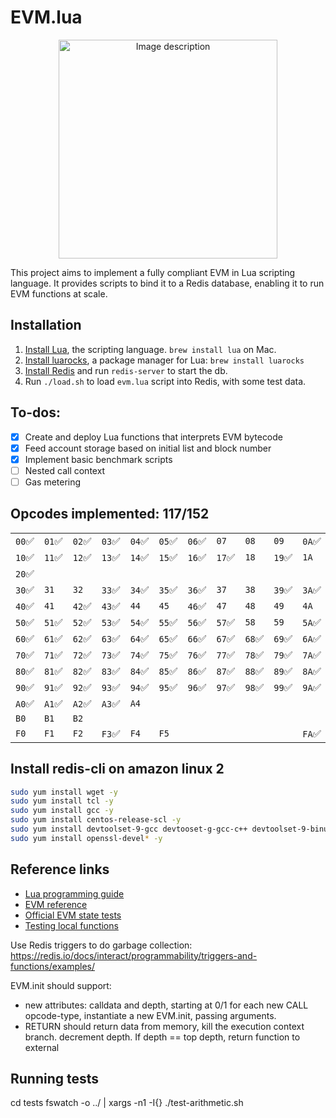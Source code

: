 # EVM.lua


<p align="center">
  <img src="./project-image.png" alt="Image description" width="350"/>
</p>

This project aims to implement a fully compliant EVM in Lua scripting language. It provides scripts to bind it to a Redis database, enabling it to run EVM functions at scale.

## Installation

1. [Install Lua](https://www.lua.org), the scripting language. `brew install lua` on Mac.
1. [Install luarocks](https://luarocks.org/), a package manager for Lua: `brew install luarocks`
1. [Install Redis](https://redis.io/docs/install/install-redis/install-redis-on-mac-os/) and run `redis-server` to start the db.
1. Run `./load.sh` to load `evm.lua` script into Redis, with some test data.

## To-dos:
- [x] Create and deploy Lua functions that interprets EVM bytecode
- [x] Feed account storage based on initial list and block number
- [x] Implement basic benchmark scripts
- [ ] Nested call context
- [ ] Gas metering

## Opcodes implemented: 117/152
|||||||||||||  |  |  |  |
|---|---|---|---|---|---|---|---|---|---|---|---|---|---|---|---|
|`00`✅|`01`✅|`02`✅|`03`✅|`04`✅|`05`✅|`06`✅|`07`|`08`|`09`|`0A`✅|`0B`|  |  |  |  |
|`10`✅|`11`✅|`12`✅|`13`✅|`14`✅|`15`✅|`16`✅|`17`✅|`18`|`19`✅|`1A`|`1B`|`1C`✅|`1D`|  |  |
|`20`✅|  |  |  |  |  |  |  |  |  |  |  |  |  |  |  |
|`30`✅|`31`|`32`|`33`✅|`34`✅|`35`✅|`36`✅|`37`|`38`|`39`✅|`3A`✅|`3B`|`3C`|`3D`✅|`3E`✅|`3F`|
|`40`✅|`41`|`42`✅|`43`✅|`44`|`45`|`46`✅|`47`|`48`|`49`|`4A`|  |  |  |  |  |
|`50`✅|`51`✅|`52`✅|`53`✅|`54`✅|`55`✅|`56`✅|`57`✅|`58`|`59`|`5A`✅|`5B`✅|`5C`✅|`5D`✅|`5E`|`5F`✅|
|`60`✅|`61`✅|`62`✅|`63`✅|`64`✅|`65`✅|`66`✅|`67`✅|`68`✅|`69`✅|`6A`✅|`6B`✅|`6C`✅|`6D`✅|`6E`✅|`6F`✅|
|`70`✅|`71`✅|`72`✅|`73`✅|`74`✅|`75`✅|`76`✅|`77`✅|`78`✅|`79`✅|`7A`✅|`7B`✅|`7C`✅|`7D`✅|`7E`✅|`7F`✅|
|`80`✅|`81`✅|`82`✅|`83`✅|`84`✅|`85`✅|`86`✅|`87`✅|`88`✅|`89`✅|`8A`✅|`8B`✅|`8C`✅|`8D`✅|`8E`✅|`8F`✅|
|`90`✅|`91`✅|`92`✅|`93`✅|`94`✅|`95`✅|`96`✅|`97`✅|`98`✅|`99`✅|`9A`✅|`9B`✅|`9C`✅|`9D`✅|`9E`✅|`9F`✅|
|`A0`✅|`A1`✅|`A2`✅|`A3`✅|`A4`|  |  |  |  |  |  |  |  |  |  |  |
|`B0`|`B1`|`B2`|  |  |  |  |  |  |  |  |  |  |  |  |  |
|`F0`|`F1`|`F2`|`F3`✅|`F4`|`F5`|  |  |  |  |`FA`✅|  |  |`FD`✅|`FE`✅|`FF`|


## Install redis-cli on amazon linux 2

```sh
sudo yum install wget -y
sudo yum install tcl -y
sudo yum install gcc -y
sudo yum install centos-release-scl -y
sudo yum install devtoolset-9-gcc devtooset-g-gcc-c++ devtoolset-9-binutils -y
sudo yum install openssl-devel* -y
```

## Reference links

- [Lua programming guide](https://www.lua.org/pil/contents.html)
- [EVM reference](https://evm.codes)
- [Official EVM state tests](https://github.com/ethereum/tests/blob/develop/GeneralStateTests/stStackTests/shallowStack.json)
- [Testing local functions](https://github.com/lunarmodules/busted/issues/605#issuecomment-511490382)

Use Redis triggers to do garbage collection:
https://redis.io/docs/interact/programmability/triggers-and-functions/examples/


EVM.init should support:
- new attributes: calldata and depth, starting at 0/1
for each new CALL opcode-type, instantiate a new EVM.init, passing arguments.
- RETURN should return data from memory, kill the execution context branch. decrement depth. If depth == top depth, return function to external


## Running tests

  cd tests
  fswatch -o ../ | xargs -n1 -I{} ./test-arithmetic.sh
